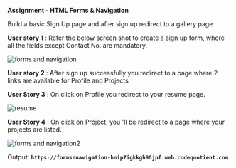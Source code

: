 **Assignment - HTML Forms & Navigation**

Build a basic Sign Up page and after sign up redirect to a gallery page

**User story 1** : Refer the below screen shot to create a sign up form, where all the fields except Contact No. are mandatory.

![forms and navigation](https://user-images.githubusercontent.com/61765706/123722236-940cc380-d8a5-11eb-80b1-5cad907ed6b9.png)

**User story 2** : After sign up successfully you redirect to a page where 2 links are available for Profile and Projects

**User Story 3** : On click on Profile you redirect to your resume page.

![resume](https://user-images.githubusercontent.com/61765706/123722259-a0911c00-d8a5-11eb-9e00-75eaec6f1c69.png)

**User Story 4** : On click on Project, you 'll be redirect to a page where your projects are listed.

![forms and navigation2](https://user-images.githubusercontent.com/61765706/123722271-a981ed80-d8a5-11eb-8567-c894238e3d34.png)


Output:
**```https://formsnnavigation-hnip7igkkgh98jpf.web.codequotient.com```**

